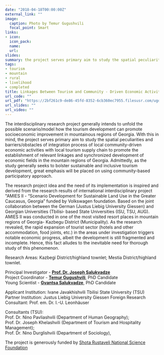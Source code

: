 ```yaml
---
date: "2018-04-18T00:00:00Z"
external_link: ""
image:
  caption: Photo by Temur Gugushvili
  focal_point: Smart
links:
- icon: 
  icon_pack: 
  name: 
  url: 
slides: 
summary: the project serves primary aim to study the spatial peculiarities and obstacles of integration process of local community-driven economic activities with local tourism supply chain.
tags:
- tourism
- mountain
- rural
- livelihood
- completed 
title: Linkages Between Tourism and Community - Driven Economic Activities - Shaping Sustainability in Mountain Regions (2018-2020)
url_code: ""
url_pdf: "https://2bf261c9-de86-45fd-8352-6cb360ec7955.filesusr.com/ugd/94acf7_544214f380bb49d68eb692ee3e4c5a20.pdf"
url_slides: ""
url_video: ""
---
```


The interdisciplinary research project generally intends to unfold the possible scenario/model how the tourism development can promote socioeconomic improvement in mountainous regions of Georgia. With this in mind, the project serves primary aim to study the spatial peculiarities and barriers/obstacles of integration process of local community-driven economic activities with local tourism supply chain to promote the establishment of relevant linkages and synchronized development of economic fields in the mountain regions of Georgia. Admittedly, as the study generally seeks to bolster sustainable and inclusive tourism development, great emphasis will be placed on using community-based participatory approach. 

The research project idea and the need of its implementation is inspired and derived from the research results of international interdisciplinary project "AMIES II - “Scenario Development for Sustainable Land Use in the Greater Caucasus, Georgia” funded by Volkswagen foundation. Based on the joint collaboration between the German (Justus Liebig University Giessen) and Georgian Universities (Tbilisi‐ based State Universities (ISU, TSU, AUG). AMIES II was conducted in one of the most visited resort places in mountain regions of Georgia- Kazbegu District (Municipality). As the research revealed, the rapid expansion of tourist sector (hotels and other accommodation, food joints, etc.) in the areas under investigation triggers notable economic progress, albeit the development is still fragmented and incomplete. Hence, this fact alludes to the inevitable need for thorough study of this phenomenon.

Research Areas: Kazbegi District/highland townlet; Mestia District/highland townlet. 

Principal Investigator - [**Prof. Dr. Joseph Salukvadze**](https://scholar.google.com/citations?user=knUVF8sAAAAJ&hl=en) <br>
Project Coordinator - [**Temur Gugushvili**](https://scholar.google.com/citations?user=XIuUIMwAAAAJ&hl=en), PhD Candidate <br>
Young Scientist - [**Gvantsa Salukvadze**](https://scholar.google.com/citations?user=KP-aQeYAAAAJ&hl=en), PhD Candidate

Applicant Institution: Ivane Javakhishvili Tbilisi State University (TSU)
Partner Institution: Justus Liebig University Giessen
Foreign Research Consultant: Prof. em. Dr. I.-U. Leonhäuser

Consultants (TSU):<br> 
Prof. Dr. Nino Pavliashvili (Department of Human Geography); <br> 
Prof. Dr. Joseph Khelashvili (Department of Tourism and Hospitality Management); <br> 
Prof. Dr. Nino Durglishvili (Department of Sociology),

The project is generously funded by [Shota Rustaveli National Science Foundation](https://rustaveli.org.ge/)
